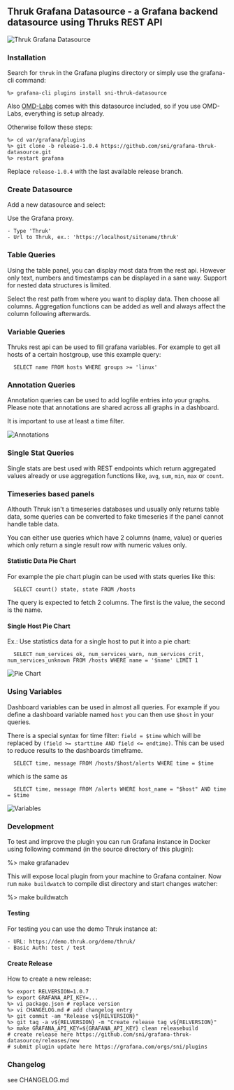 ## Thruk Grafana Datasource - a Grafana backend datasource using Thruks REST API


![Thruk Grafana Datasource](https://raw.githubusercontent.com/sni/grafana-thruk-datasource/master/src/img/screenshot.png "Thruk Grafana Datasource")


### Installation

Search for `thruk` in the Grafana plugins directory or simply use the grafana-cli command:

    %> grafana-cli plugins install sni-thruk-datasource

Also [OMD-Labs](https://labs.consol.de/omd/) comes with this datasource included, so if
you use OMD-Labs, everything is setup already.

Otherwise follow these steps:

    %> cd var/grafana/plugins
    %> git clone -b release-1.0.4 https://github.com/sni/grafana-thruk-datasource.git
    %> restart grafana

Replace `release-1.0.4` with the last available release branch.

### Create Datasource

Add a new datasource and select:

Use the Grafana proxy.

    - Type 'Thruk'
    - Url to Thruk, ex.: 'https://localhost/sitename/thruk'

### Table Queries
Using the table panel, you can display most data from the rest api. However
only text, numbers and timestamps can be displayed in a sane way. Support for nested
data structures is limited.

Select the rest path from where you want to display data. Then choose all columns. Aggregation
functions can be added as well and always affect the column following afterwards.

### Variable Queries

Thruks rest api can be used to fill grafana variables. For example to get all
hosts of a certain hostgroup, use this example query:

```
  SELECT name FROM hosts WHERE groups >= 'linux'
```

### Annotation Queries

Annotation queries can be used to add logfile entries into your graphs.
Please note that annotations are shared across all graphs in a dashboard.

It is important to use at least a time filter.

![Annotations](https://raw.githubusercontent.com/sni/grafana-thruk-datasource/master/src/img/annotations.png "Annotations Editor")

### Single Stat Queries
Single stats are best used with REST endpoints which return aggregated values
already or use aggregation functions like, `avg`, `sum`, `min`, `max` or `count`.

### Timeseries based panels
Althouth Thruk isn't a timeseries databases und usually only returns table
data, some queries can be converted to fake timeseries if the panel cannot
handle table data.

You can either use queries which have 2 columns (name, value) or queries
which only return a single result row with numeric values only.

#### Statistic Data Pie Chart

For example the pie chart plugin can be used with stats queries like this:

```
  SELECT count() state, state FROM /hosts
```

The query is expected to fetch 2 columns. The first is the value, the second is the name.


#### Single Host Pie Chart

Ex.: Use statistics data for a single host to put it into a pie chart:

```
  SELECT num_services_ok, num_services_warn, num_services_crit, num_services_unknown FROM /hosts WHERE name = '$name' LIMIT 1
```

![Pie Chart](https://raw.githubusercontent.com/sni/grafana-thruk-datasource/master/src/img/piechart.png "Pie Chart")

### Using Variables

Dashboard variables can be used in almost all queries. For example if you
define a dashboard variable named `host` you can then use `$host` in your
queries.

There is a special syntax for time filter: `field = $time` which will be
replaced by `(field >= starttime AND field <= endtime)`. This can be used to
reduce results to the dashboards timeframe.

```
  SELECT time, message FROM /hosts/$host/alerts WHERE time = $time
```

which is the same as

```
  SELECT time, message FROM /alerts WHERE host_name = "$host" AND time = $time
```

![Variables](https://raw.githubusercontent.com/sni/grafana-thruk-datasource/master/src/img/variables.png "Variables Editor")

### Development

To test and improve the plugin you can run Grafana instance in Docker using
following command (in the source directory of this plugin):

  %> make grafanadev

This will expose local plugin from your machine to Grafana container. Now
run `make buildwatch` to compile dist directory and start changes watcher:

  %> make buildwatch

#### Testing

For testing you can use the demo Thruk instance at:

    - URL: https://demo.thruk.org/demo/thruk/
    - Basic Auth: test / test

#### Create Release

How to create a new release:

    %> export RELVERSION=1.0.7
    %> export GRAFANA_API_KEY=...
    %> vi package.json # replace version
    %> vi CHANGELOG.md # add changelog entry
    %> git commit -am "Release v${RELVERSION}"
    %> git tag -a v${RELVERSION} -m "Create release tag v${RELVERSION}"
    %> make GRAFANA_API_KEY=${GRAFANA_API_KEY} clean releasebuild
    # create release here https://github.com/sni/grafana-thruk-datasource/releases/new
    # submit plugin update here https://grafana.com/orgs/sni/plugins


### Changelog

see CHANGELOG.md
